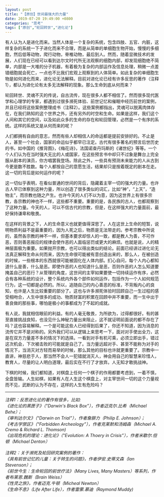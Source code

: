 ```yaml
---
layout: post
title: "【原创】世间最强大的力量"
date: 2019-07-20 19:49:00 +0800
categories: "思考"
tags: ["原创","轮回转世","进化论"]
---
```

有人认为人是进化而来。当然人体是一个复杂的系统，包含四肢、五官、内脏，这样复杂的系统一下子进化而来不合理，而是从简单的单细胞生物开始，慢慢的多细胞，然后低等动物，爬行动物，脊椎动物，最后到人。然而，随着显微技术的发展，人们现在已经可以看到达尔文时代所无法观察的细胞内部，却发现细胞绝不简单，内部是一大堆的分子机器，有着极为复杂的内部运作及信息处理，稍微一点差错细胞就会死亡，一点也不比我们宏观上观察到的人体简单。如此复杂的单细胞生物是如何进化而来，进化论无法解释。目前对进化论已经有许多反思的著作（注释1），都认为进化论有太多无法解释的现象。那么生命到底从何而来？

轮回转世、灵魂不灭的传说，自古流传，现在很多人都不相信了。然而很多现代医学和心理学的专家，都遇到过很多濒死体验、前世记忆和催眠中经历前世的案例，并且已经将这些案例整理成书（注释2）。这些案例都指出，灵魂可以脱离肉体存在，在我们熟知的这个世界之外，还有另外的时空和生命。如果是这样，我们这个人间和其它的空间，以及如此众多的生命的存在和轮回管理，必然是一个有序的系统。这样的系统又是从何而来的呢？

人们都拥有自由的意志，然而有些人却相信人的命运都是提前安排好的。不止是人，甚至一个社会，国家的命运似乎都早已注定。古代有很多著名的预言后世历史的书，如中国的《推背图》，《梅花诗》，法国诺查丹玛斯的《诸世纪》等等。一个个人们认为在当时强大无比的人或国家，在这些预言书中却只不过象是舞台上完全服从剧本的演员，你方唱罢我登场。除此之外，一些具有预测未来能力的人从古到今更是数不胜数。每个人都按自己的意愿生活，结果却只是按着既定的剧本在走。这一切的背后是如何运作的呢？

这一切似乎表明，在看似普通的世间的背后，隐藏着主宰一切的强大的力量。也许古人早已体察到这种力量，所以创造了很多类似的词汇，比如“神”，“上天”，“造物主”，而宗教也随之产生。也许今天的人们不以为意，因为这世界上有很多宗教，各宗教的神也不一样，这些都不重要。重要的是，各民族的古人，也都观察到了这种力量。今天的人，可以不信古代的宗教，但是，在这样强大的力量面前，最好保持谦卑和敬畏。

在这样的背景之下，人的生命意义也就更值得深思了。人在这世上生命的短暂，说明物质利益不是最重要的，因为人死之后，物质是无法带走的。参考宗教中所说的，虽然各宗教的神不一样，但基本要求却惊人的一致，都是教人为善，不可作恶，否则善恶报应的规律会使作恶的人面临惩罚或更大的麻烦。也就是说，人的精神层面极为重要。如果抛开宗教，也可以得出类似的结论。前面已经讲过进化论无法真正解释生命从何而来，因为生命很可能被有意创造出来的，那么人，在被创造的时候，一些根本的东西就很可能被固化在人体内部。扪心自问，每个人内心都知道什么是善，什么是恶。即使作恶的人也知道什么是恶，否则作恶的人怎么知道要掩盖自己的恶行？从管理的角度，这世间的主宰如果要使一切持续运作有序，必然会有各种系统的设计，整个系统内外各个部件如何运作，包括作为一个人如何规范行为，这一切都是必然的。所以，追随自己的内心善恶的标准，不背叛内心的良知，也许是人生比较重要的部分了。这也与许多濒死体验时回顾自己一生过程的感受相吻合，人生中很多的成功、物质财富的积累在回顾中并不重要，而一生中出于善良做的那些事，哪怕是极小的事都成为了不起的成就。

有人说，我就相信眼前的利益。有的人毫无敬畏，为所欲为，过得都很好。有的甚至直接挑战良知，也没见什么神秘力量出来阻止，这不就证明前面说的都不存在了吗？这也容易解释。一个是可能这些人已经得到后果了，你还不知道，因为消息的流传它并不是对称的。另外我们可以从逻辑上来思考一下，面对对手使出全力，这是在双方力量差不多的情况下的选择。一看到对手有机可乘，必须立即出手，错过这次机会，下次被击败的可能就是自己了。当力量远超对手、甚至不能称为对手的情况下，当消灭对方轻而易举的时候，那么其他的目标也许就更重要了。宗教中一直讲，神慈悲于人，那当然不会人一犯错就消灭人，神会用自己的智慧来珍惜人，教育人，尽量的让人明白道理，最后实在不行了才放弃。人无知才敢挑战神。

下棋的时候，我们都知道，对棋盘上任何一个棋子的作用都要考虑到，一着不慎，全盘皆输。人生如棋，如果有人在人生这个棋盘上，对主宰世间一切的这个力量视而不见，武断的认为不存在，这样的人生有危险吗？

----
*注释1：反思进化论的著作有很多，比如:<br>
《进化论的黑匣子》（“Darwin's Black Box”），作者迈克尔.比希（Michael Behe）；<br>
《审判达尔文》（“Darwin on Trial”），作者詹腓力（Philip E. Johnson）；<br>
《考古学禁区》（“Forbidden Archeology”），作者克莱默和汤姆森（Michael A. Cremo & Richard L. Thomson)<br>
《出现危机的理论：进化论》（“Evolution: A Thoery in Crisis”），作者米歇尔.但顿（Michael Denton）<br>
<br>
注释2：关于濒死及轮回研究案例的著作：<br>
《具有前世记忆的儿童：关于转生的问题》，作者伊安.史蒂文森（Ian Stevenson）；<br>
《前世今生：生命轮回的前世疗法》（Many Lives, Many Masters）等系列，作者布莱恩.魏斯（Brain Weiss）<br>
《性灵之旅》，作者迈克.牛顿（Micheal Newton）<br>
《生命不息》（Life After Life），作者雷蒙.慕迪（Raymond Muddy)<br>*
